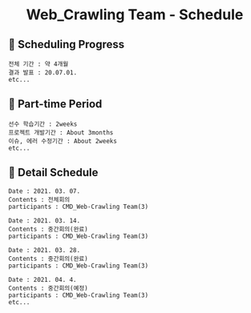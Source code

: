 <h1 align='center'>Web_Crawling Team - Schedule</h1>

## 🎉 Scheduling Progress
    전체 기간 : 약 4개월
    결과 발표 : 20.07.01.
    etc...
    
## 🎉 Part-time Period
    선수 학습기간 : 2weeks
    프로젝트 개발기간 : About 3months
    이슈, 에러 수정기간 : About 2weeks
    etc...

## 🎉 Detail Schedule
    Date : 2021. 03. 07.
    Contents : 전체회의
    participants : CMD_Web-Crawling Team(3)

    Date : 2021. 03. 14.
    Contents : 중간회의(완료)
    participants : CMD_Web-Crawling Team(3)

    Date : 2021. 03. 28.
    Contents : 중간회의(완료)
    participants : CMD_Web-Crawling Team(3)
    
    Date : 2021. 04. 4.
    Contents : 중간회의(예정)
    participants : CMD_Web-Crawling Team(3)
    etc...
